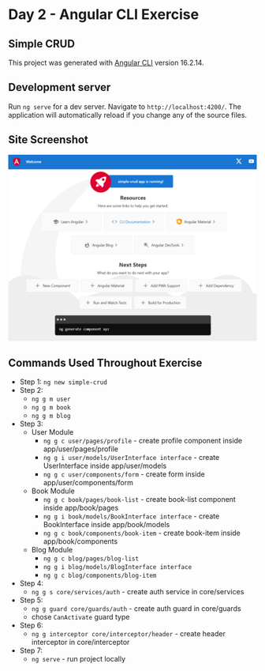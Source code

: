 # Day 2 - Angular CLI Exercise
## Simple CRUD

This project was generated with [Angular CLI](https://github.com/angular/angular-cli) version 16.2.14.

## Development server

Run `ng serve` for a dev server. Navigate to `http://localhost:4200/`. The application will automatically reload if you change any of the source files.

## Site Screenshot
![output-exercise](output-exercise.png?raw=true)

## Commands Used Throughout Exercise

- Step 1: `ng new simple-crud`
- Step 2: 
	- `ng g m user`
	- `ng g m book`
	- `ng g m blog`
- Step 3: 
	- User Module
		- `ng g c user/pages/profile` - create profile component inside app/user/pages/profile
		- `ng g i user/models/UserInterface interface` - create UserInterface inside app/user/models
		- `ng g c user/components/form` - create form inside app/user/components/form
	- Book Module
		- `ng g c book/pages/book-list` - create book-list component inside app/book/pages
		- `ng g i book/models/BookInterface interface` - create BookInterface inside app/book/models
		- `ng g c book/components/book-item` - create book-item inside app/book/components
	- Blog Module
		- `ng g c blog/pages/blog-list`
		- `ng g i blog/models/BlogInterface interface`
		- `ng g c blog/components/blog-item`
- Step 4:
	- `ng g s core/services/auth` - create auth service in core/services
- Step 5:
	- `ng g guard core/guards/auth` - create auth guard in core/guards
	- chose `CanActivate` guard type
- Step 6:
	- `ng g interceptor core/interceptor/header` - create header interceptor in core/interceptor
- Step 7:
	- `ng serve` - run project locally